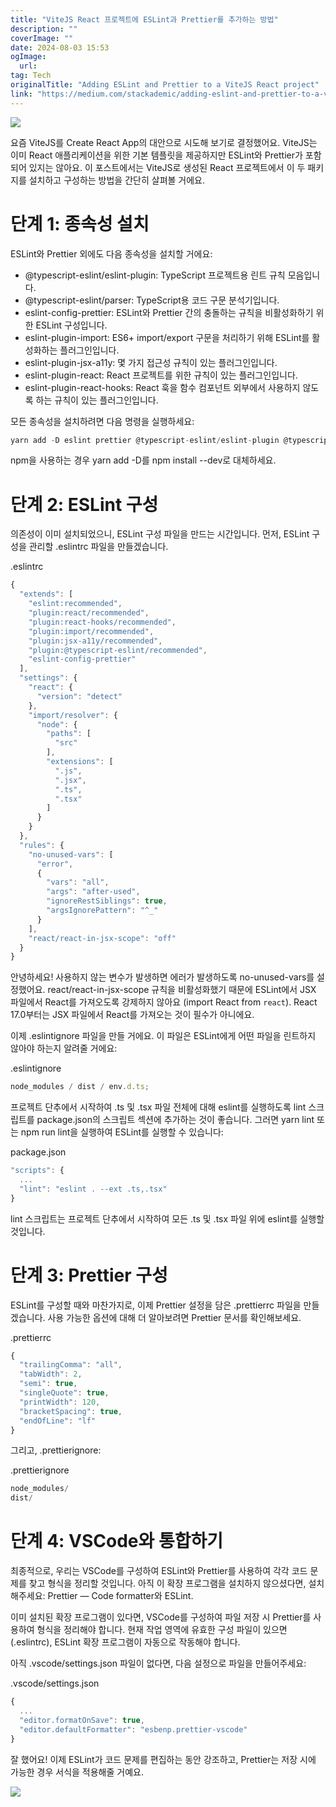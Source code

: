 ```yaml
---
title: "ViteJS React 프로젝트에 ESLint과 Prettier를 추가하는 방법"
description: ""
coverImage: ""
date: 2024-08-03 15:53
ogImage: 
  url: 
tag: Tech
originalTitle: "Adding ESLint and Prettier to a ViteJS React project"
link: "https://medium.com/stackademic/adding-eslint-and-prettier-to-a-vitejs-react-project-84a0752c0fc5"
---
```




<img src="/assets/img/AddingESLintandPrettiertoaViteJSReactproject_0.png" />

요즘 ViteJS를 Create React App의 대안으로 시도해 보기로 결정했어요. ViteJS는 이미 React 애플리케이션을 위한 기본 템플릿을 제공하지만 ESLint와 Prettier가 포함되어 있지는 않아요. 이 포스트에서는 ViteJS로 생성된 React 프로젝트에서 이 두 패키지를 설치하고 구성하는 방법을 간단히 살펴볼 거에요.

# 단계 1: 종속성 설치

ESLint와 Prettier 외에도 다음 종속성을 설치할 거에요:

<div class="content-ad"></div>

- @typescript-eslint/eslint-plugin: TypeScript 프로젝트용 린트 규칙 모음입니다.
- @typescript-eslint/parser: TypeScript용 코드 구문 분석기입니다.
- eslint-config-prettier: ESLint와 Prettier 간의 충돌하는 규칙을 비활성화하기 위한 ESLint 구성입니다.
- eslint-plugin-import: ES6+ import/export 구문을 처리하기 위해 ESLint를 활성화하는 플러그인입니다.
- eslint-plugin-jsx-a11y: 몇 가지 접근성 규칙이 있는 플러그인입니다.
- eslint-plugin-react: React 프로젝트를 위한 규칙이 있는 플러그인입니다.
- eslint-plugin-react-hooks: React 훅을 함수 컴포넌트 외부에서 사용하지 않도록 하는 규칙이 있는 플러그인입니다.

모든 종속성을 설치하려면 다음 명령을 실행하세요:

```js
yarn add -D eslint prettier @typescript-eslint/eslint-plugin @typescript-eslint/parser eslint-config-prettier eslint-plugin-import eslint-plugin-jsx-a11y eslint-plugin-react eslint-plugin-react-hooks
```

npm을 사용하는 경우 yarn add -D를 npm install --dev로 대체하세요.

<div class="content-ad"></div>

# 단계 2: ESLint 구성

의존성이 이미 설치되었으니, ESLint 구성 파일을 만드는 시간입니다. 먼저, ESLint 구성을 관리할 .eslintrc 파일을 만들겠습니다.

.eslintrc

```js
{
  "extends": [
    "eslint:recommended",
    "plugin:react/recommended",
    "plugin:react-hooks/recommended",
    "plugin:import/recommended",
    "plugin:jsx-a11y/recommended",
    "plugin:@typescript-eslint/recommended",
    "eslint-config-prettier"
  ],
  "settings": {
    "react": {
      "version": "detect"
    },
    "import/resolver": {
      "node": {
        "paths": [
          "src"
        ],
        "extensions": [
          ".js",
          ".jsx",
          ".ts",
          ".tsx"
        ]
      }
    }
  },
  "rules": {
    "no-unused-vars": [
      "error",
      {
        "vars": "all",
        "args": "after-used",
        "ignoreRestSiblings": true,
        "argsIgnorePattern": "^_"
      }
    ],
    "react/react-in-jsx-scope": "off"
  }
}
```

<div class="content-ad"></div>

안녕하세요! 사용하지 않는 변수가 발생하면 에러가 발생하도록 no-unused-vars를 설정했어요. react/react-in-jsx-scope 규칙을 비활성화했기 때문에 ESLint에서 JSX 파일에서 React를 가져오도록 강제하지 않아요 (import React from `react`). React 17.0부터는 JSX 파일에서 React를 가져오는 것이 필수가 아니에요.

이제 .eslintignore 파일을 만들 거에요. 이 파일은 ESLint에게 어떤 파일을 린트하지 않아야 하는지 알려줄 거에요:

.eslintignore

```js
node_modules / dist / env.d.ts;
```

<div class="content-ad"></div>

프로젝트 단추에서 시작하여 .ts 및 .tsx 파일 전체에 대해 eslint를 실행하도록 lint 스크립트를 package.json의 스크립트 섹션에 추가하는 것이 좋습니다. 그러면 yarn lint 또는 npm run lint을 실행하여 ESLint를 실행할 수 있습니다:

package.json

```js
"scripts": {
  ...
  "lint": "eslint . --ext .ts,.tsx"
}
```

lint 스크립트는 프로젝트 단추에서 시작하여 모든 .ts 및 .tsx 파일 위에 eslint를 실행할 것입니다.

<div class="content-ad"></div>

# 단계 3: Prettier 구성

ESLint를 구성할 때와 마찬가지로, 이제 Prettier 설정을 담은 .prettierrc 파일을 만들겠습니다. 사용 가능한 옵션에 대해 더 알아보려면 Prettier 문서를 확인해보세요.

.prettierrc

```js
{
  "trailingComma": "all",
  "tabWidth": 2,
  "semi": true,
  "singleQuote": true,
  "printWidth": 120,
  "bracketSpacing": true,
  "endOfLine": "lf"
}
```

<div class="content-ad"></div>

그리고, .prettierignore:

.prettierignore

```js
node_modules/
dist/
```

# 단계 4: VSCode와 통합하기

<div class="content-ad"></div>

최종적으로, 우리는 VSCode를 구성하여 ESLint와 Prettier를 사용하여 각각 코드 문제를 찾고 형식을 정리할 것입니다. 아직 이 확장 프로그램을 설치하지 않으셨다면, 설치해주세요: Prettier — Code formatter와 ESLint.

이미 설치된 확장 프로그램이 있다면, VSCode를 구성하여 파일 저장 시 Prettier를 사용하여 형식을 정리해야 합니다. 현재 작업 영역에 유효한 구성 파일이 있으면 (.eslintrc), ESLint 확장 프로그램이 자동으로 작동해야 합니다.

아직 .vscode/settings.json 파일이 없다면, 다음 설정으로 파일을 만들어주세요:

.vscode/settings.json

<div class="content-ad"></div>

```js
{
  ...
  "editor.formatOnSave": true,
  "editor.defaultFormatter": "esbenp.prettier-vscode"
}
```

잘 했어요! 이제 ESLint가 코드 문제를 편집하는 동안 강조하고, Prettier는 저장 시에 가능한 경우 서식을 적용해줄 거예요.

<img src="https://miro.medium.com/v2/resize:fit:1400/0*X47IZ1le2c5GwdDd.gif" />
